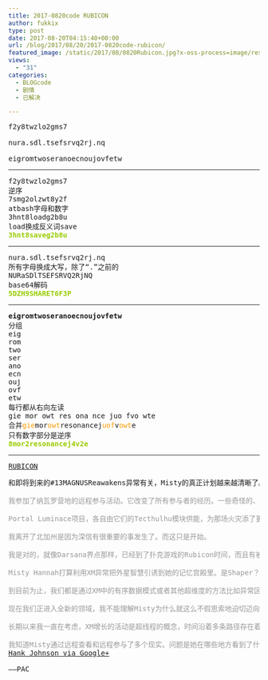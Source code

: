 ```yaml
---
title: 2017-0820code RUBICON
author: fukkix
type: post
date: 2017-08-20T04:15:40+00:00
url: /blog/2017/08/20/2017-0820code-rubicon/
featured_image: /static/2017/08/0820Rubicon.jpg?x-oss-process=image/resize,m_fill,w_700,h_220
views:
  - "31"
categories:
  - BLOGcode
  - 剧情
  - 已解决

---
```

<pre>f2y8twzlo2gms7

nura.sdl.tsefsrvq2rj.nq

eigromtwoseranoecnoujovfetw
<!--more--></pre>

* * *

<pre>f2y8twzlo2gms7
逆序
7smg2olzwt8y2f
atbash字母和数字
3hnt8loadg2b8u
load换成反义词save
<span style="color: #99cc00;"><strong>3hnt8saveg2b8u</strong></span></pre>

* * *

<pre>nura.sdl.tsefsrvq2rj.nq
所有字母换成大写，除了“.”之前的
NURaSDlTSEFSRVQ2RjNQ
base64解码
<strong><span style="color: #99cc00;">5DZH9SHARET6F3P</span></strong></pre>

* * *

<pre><strong>eigromtwoseranoecnoujovfetw
</strong>分组
eig
rom
two
ser
ano
ecn
ouj
ovf
etw
每行都从右向左读
gie mor owt res ona nce juo fvo wte
合并<span style="color: #ff9900;">gie</span>mor<span style="color: #ff9900;">owt</span>resonancej<span style="color: #ff9900;">uof</span>v<span style="color: #ff9900;">owt</span>e
只有数字部分是逆序
<span style="color: #99cc00;"><strong>8mor2resonancej4v2e</strong></span></pre>

* * *

<pre><a href="http://investigate.ingress.com/2017/08/20/rubicon/">RUBICON</a></pre>

<pre>和即将到来的#13MAGNUSReawakens异常有关，Misty的真正计划越来越清晰了。而Hank Johnson的担忧日益增加……

<span style="color: #999999;">我参加了纳瓦罗营地的远程参与活动。它改变了所有参与者的经历。一些奇怪的、超出了纯粹巧合境地的事情已经发生。</span>

<span style="color: #999999;">Portal Luminace项目，各自由它们的Tecthulhu模块供能，为那场火灾添了更多燃料。</span>

<span style="color: #999999;">我离开了北加州是因为深信有很重要的事发生了。而这只是开始。</span>

<span style="color: #999999;">我是对的，就像Darsana界点那样，已经到了扑克游戏的Rubicon时间，而且有被冲破的危险。</span>

<span style="color: #999999;">Misty Hannah打算利用XM异常把外星智慧引诱到她的记忆宫殿里。是Shaper？还是N’zeer？或者别的种类？我不知道。我甚至不知道这类智慧还能用这方式量化。我也不明白当她构建的复杂思想系统里容纳了这种智慧之后她会做什么。跟它聊天？伤害它？还是研究它？</span>

<span style="color: #999999;">到目前为止，我们都是通过XM中的有序数据模式或者其他超维度的方法比如异常区域，来跟这类智慧交流的。</span>

<span style="color: #999999;">现在我们正进入全新的领域，我不能理解Misty为什么就这么不假思索地迫切迈向这条地平线。</span>

<span style="color: #999999;">长期以来我一直在考虑，XM增长的活动是超线程的概念，时间沿着多条路径存在着。</span>

<span style="color: #999999;">我知道Misty通过远程查看和远程参与了多个现实。问题是她在哪些地方看到了什么，导致她现在这么做？
<a href="https://plus.google.com/+HankJohnsonNomad/posts/fKT1yrx3Z1H">Hank Johnson via Google+</a>

</span>——PAC</pre>

<pre></pre>